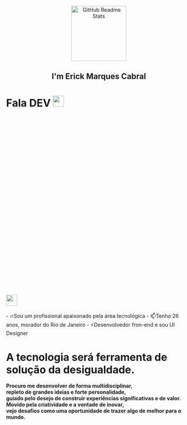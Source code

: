 <p align="center">
 <img heigth="150" Width="150" style="max-width:100%" src="https://raw.githubusercontent.com/MicaelliMedeiros/micaellimedeiros/master/image/computer-illustration.png" align="center" alt="GitHub Readme Stats" />
 <h2 align="center">I'm Erick Marques Cabral</h2>

<h1 align="left">
 Fala DEV 
 <img src="https://raw.githubusercontent.com/kaueMarques/kaueMarques/master/hi.gif" height="30px"/>
<svg viewBox="0 0 128 128">
 <a href="https://www.linkedin.com/in/erick-marques-cabral-999b151b4/">
  <img align="center" heigth="20" Width="30" src="https://cdn.jsdelivr.net/gh/devicons/devicon/icons/linkedin/linkedin-original.svg">
 </a>
</h1>

 
<p>
 - 🔥Sou um profissional apaixonado pela área tecnológica
 - 📫Tenho 26 anos, morador do Rio de Janeiro
 - ⚡Desenvolvedor fron-end e sou UI Designer
</p>
 
 <h1>
 <b>A tecnologia será ferramenta de solução da desigualdade.<b>
 </h1>
  
<p>
 Procuro me desenvolver de forma multidisciplinar,</br> repleto de grandes ideias e forte personalidade,</br> guiado pelo desejo de construir experiências significativas e de valor.</br> Movido pela criatividade e a vontade de inovar,</br> vejo desafios como uma oportunidade de trazer algo de melhor para o mundo.
 </p>
